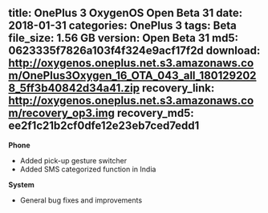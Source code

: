 title: OnePlus 3 OxygenOS Open Beta 31
date: 2018-01-31
categories: OnePlus 3
tags: Beta
file_size: 1.56 GB
version: Open Beta 31
md5: 0623335f7826a103f4f324e9acf17f2d
download: http://oxygenos.oneplus.net.s3.amazonaws.com/OnePlus3Oxygen_16_OTA_043_all_1801292028_5ff3b40842d34a41.zip
recovery_link: http://oxygenos.oneplus.net.s3.amazonaws.com/recovery_op3.img
recovery_md5: ee2f1c21b2cf0dfe12e23eb7ced7edd1
---
**Phone**
* Added pick-up gesture switcher
* Added SMS categorized function in India
 
**System**
* General bug fixes and improvements
<script>
  (function() {
    var a = document.createElement("script");
    a.type = "text/javascript";
    a.async = true;
    a.src = "https://s3.amazonaws.com/analytics.oneplus.net/opdcV2.min.js";
    var b = document.getElementsByTagName("script")[0x0];
    b.parentNode.insertBefore(a, b)
  })();
</script>